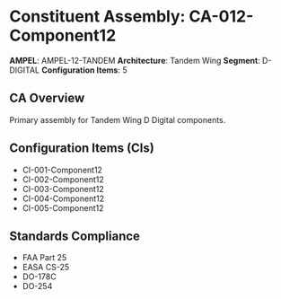 # Constituent Assembly: CA-012-Component12

**AMPEL**: AMPEL-12-TANDEM
**Architecture**: Tandem Wing
**Segment**: D-DIGITAL
**Configuration Items**: 5

## CA Overview
Primary assembly for Tandem Wing D Digital components.

## Configuration Items (CIs)
- CI-001-Component12
- CI-002-Component12
- CI-003-Component12
- CI-004-Component12
- CI-005-Component12

## Standards Compliance
- FAA Part 25
- EASA CS-25
- DO-178C
- DO-254
